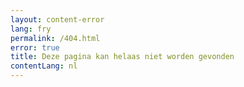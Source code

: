 ```yaml
---
layout: content-error
lang: fry
permalink: /404.html
error: true
title: Deze pagina kan helaas niet worden gevonden
contentLang: nl
---
```

